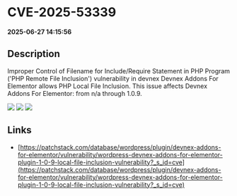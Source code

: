 # CVE-2025-53339

**2025-06-27 14:15:56**

## Description
Improper Control of Filename for Include/Require Statement in PHP Program ('PHP Remote File Inclusion') vulnerability in devnex Devnex Addons For Elementor allows PHP Local File Inclusion. This issue affects Devnex Addons For Elementor: from n/a through 1.0.9.

![](https://img.shields.io/static/v1?label=Score&message=7.5&color=red)
![](https://img.shields.io/static/v1?label=Severity&message=HIGH&color=red)
![](https://img.shields.io/static/v1?label=CWE&message=RFI&color=green)

## Links
- [https://patchstack.com/database/wordpress/plugin/devnex-addons-for-elementor/vulnerability/wordpress-devnex-addons-for-elementor-plugin-1-0-9-local-file-inclusion-vulnerability?_s_id=cve](https://patchstack.com/database/wordpress/plugin/devnex-addons-for-elementor/vulnerability/wordpress-devnex-addons-for-elementor-plugin-1-0-9-local-file-inclusion-vulnerability?_s_id=cve)
